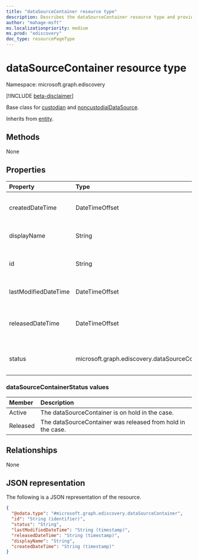 ```yaml
---
title: "dataSourceContainer resource type"
description: Describes the dataSourceContainer resource type and provides the methods, properties, relationships, and a JSON representation.
author: "mahage-msft"
ms.localizationpriority: medium
ms.prod: "ediscovery"
doc_type: resourcePageType
---
```


# dataSourceContainer resource type

Namespace: microsoft.graph.ediscovery

[!INCLUDE [beta-disclaimer](../../includes/beta-disclaimer.md)]

Base class for [custodian](../resources/ediscovery-custodian.md) and [noncustodialDataSource](../resources/ediscovery-noncustodialdatasource.md).

Inherits from [entity](../resources/entity.md).

## Methods

None

## Properties

|Property|Type|Description|
|:---|:---|:---|
|createdDateTime|DateTimeOffset|Created date and time of the dataSourceContainer entity.|
|displayName|String|Display name of the dataSourceContainer entity.|
|id|String|Unique identifier of the dataSourceContainer. Inherited from [entity](../resources/entity.md)|
|lastModifiedDateTime|DateTimeOffset|Last modified date and time of the dataSourceContainer.|
|releasedDateTime|DateTimeOffset|Date and time that the dataSourceContainer was released from the case.|
|status|microsoft.graph.ediscovery.dataSourceContainerStatus|Latest status of the dataSourceContainer. Possible values are: `Active`, `Released`.|

### dataSourceContainerStatus values

|Member|Description|
|:---|:---|
|Active|The dataSourceContainer is on hold in the case.|
|Released|The dataSourceContainer was released from hold in the case.|

## Relationships

None

## JSON representation

The following is a JSON representation of the resource.
<!-- {
  "blockType": "resource",
  "keyProperty": "id",
  "@odata.type": "microsoft.graph.ediscovery.dataSourceContainer",
  "baseType": "microsoft.graph.entity",
  "openType": false
}
-->

``` json
{
  "@odata.type": "#microsoft.graph.ediscovery.dataSourceContainer",
  "id": "String (identifier)",
  "status": "String",
  "lastModifiedDateTime": "String (timestamp)",
  "releasedDateTime": "String (timestamp)",
  "displayName": "String",
  "createdDateTime": "String (timestamp)"
}
```
